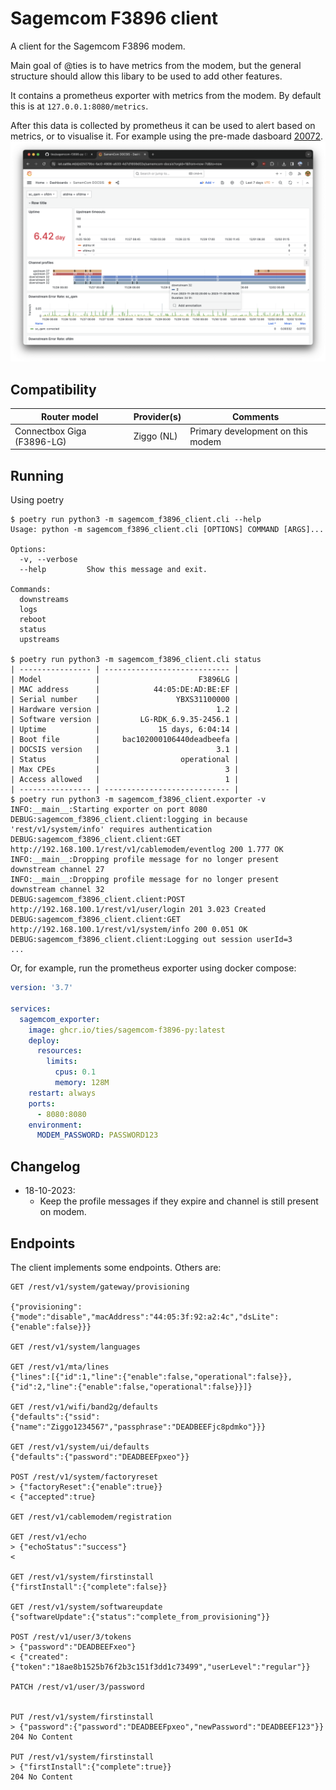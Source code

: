 # Sagemcom F3896 client

A client for the Sagemcom F3896 modem.

Main goal of @ties is to have metrics from the modem, but the general structure should allow this libary to be used to add other features.

It contains a prometheus exporter with metrics from the modem. By default
this is at `127.0.0.1:8080/metrics`.

After this data is collected by prometheus it can be used to alert based on metrics, or to visualise it. For example using the pre-made dasboard [20072](https://grafana.com/grafana/dashboards/20072-samemcom-docsis/).
![Grafana dashboard screenshot](docs/grafana_screenshot.png)


## Compatibility

| Router model | Provider(s) | Comments |
| -------------------------- | ---------- | --------------------------------- |
| Connectbox Giga (F3896-LG) | Ziggo (NL) | Primary development on this modem |

## Running

Using poetry
```
$ poetry run python3 -m sagemcom_f3896_client.cli --help
Usage: python -m sagemcom_f3896_client.cli [OPTIONS] COMMAND [ARGS]...

Options:
  -v, --verbose
  --help         Show this message and exit.

Commands:
  downstreams
  logs
  reboot
  status
  upstreams

$ poetry run python3 -m sagemcom_f3896_client.cli status
| ---------------- | ---------------------------- |
| Model            |                      F3896LG |
| MAC address      |            44:05:DE:AD:BE:EF |
| Serial number    |                 YBXS31100000 |
| Hardware version |                          1.2 |
| Software version |         LG-RDK_6.9.35-2456.1 |
| Uptime           |             15 days, 6:04:14 |
| Boot file        |     bac102000106440deadbeefa |
| DOCSIS version   |                          3.1 |
| Status           |                  operational |
| Max CPEs         |                            3 |
| Access allowed   |                            1 |
| ---------------- | ---------------------------- |
$ poetry run python3 -m sagemcom_f3896_client.exporter -v
INFO:__main__:Starting exporter on port 8080
DEBUG:sagemcom_f3896_client.client:logging in because 'rest/v1/system/info' requires authentication
DEBUG:sagemcom_f3896_client.client:GET http://192.168.100.1/rest/v1/cablemodem/eventlog 200 1.777 OK
INFO:__main__:Dropping profile message for no longer present downstream channel 27
INFO:__main__:Dropping profile message for no longer present downstream channel 32
DEBUG:sagemcom_f3896_client.client:POST http://192.168.100.1/rest/v1/user/login 201 3.023 Created
DEBUG:sagemcom_f3896_client.client:GET http://192.168.100.1/rest/v1/system/info 200 0.051 OK
DEBUG:sagemcom_f3896_client.client:Logging out session userId=3
...
```

Or, for example, run the prometheus exporter using docker compose:
```yaml
version: '3.7'

services:
  sagemcom_exporter:
    image: ghcr.io/ties/sagemcom-f3896-py:latest
    deploy:
      resources:
        limits:
          cpus: 0.1
          memory: 128M
    restart: always
    ports:
      - 8080:8080
    environment:
      MODEM_PASSWORD: PASSWORD123
```

## Changelog

  * 18-10-2023:
    * Keep the profile messages if they expire and channel is still present on
      modem.

## Endpoints

The client implements some endpoints. Others are:
```
GET /rest/v1/system/gateway/provisioning

{"provisioning":{"mode":"disable","macAddress":"44:05:3f:92:a2:4c","dsLite":{"enable":false}}}

GET /rest/v1/system/languages

GET /rest/v1/mta/lines
{"lines":[{"id":1,"line":{"enable":false,"operational":false}},{"id":2,"line":{"enable":false,"operational":false}}]}

GET /rest/v1/wifi/band2g/defaults
{"defaults":{"ssid":{"name":"Ziggo1234567","passphrase":"DEADBEEFjc8pdmko"}}}

GET /rest/v1/system/ui/defaults
{"defaults":{"password":"DEADBEEFpxeo"}}

POST /rest/v1/system/factoryreset
> {"factoryReset":{"enable":true}}
< {"accepted":true}

GET /rest/v1/cablemodem/registration

GET /rest/v1/echo
> {"echoStatus":"success"}
< 

GET /rest/v1/system/firstinstall
{"firstInstall":{"complete":false}}

GET /rest/v1/system/softwareupdate
{"softwareUpdate":{"status":"complete_from_provisioning"}}

POST /rest/v1/user/3/tokens
> {"password":"DEADBEEFxeo"}
< {"created":{"token":"18ae8b1525b76f2b3c151f3dd1c73499","userLevel":"regular"}}

PATCH /rest/v1/user/3/password


PUT /rest/v1/system/firstinstall
> {"password":{"password":"DEADBEEFpxeo","newPassword":"DEADBEEF123"}}
204 No Content

PUT /rest/v1/system/firstinstall
> {"firstInstall":{"complete":true}}
204 No Content
```

